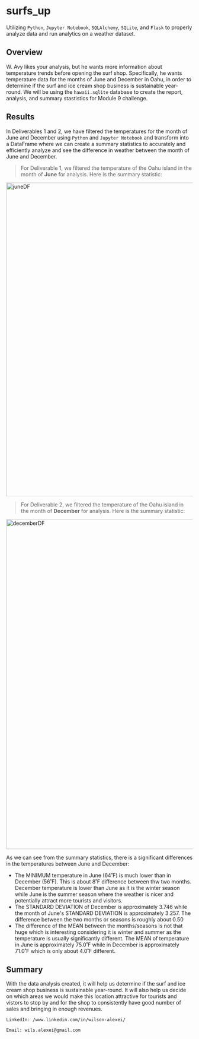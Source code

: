 # surfs_up
Utilizing `Python`, `Jupyter Notebook`, `SQLAlchemy`, `SQLite`, and `Flask` to properly analyze data and run analytics on a weather dataset. 

## Overview
W. Avy likes your analysis, but he wants more information about temperature trends before opening the surf shop. Specifically, he wants temperature data for the months of June and December in Oahu, in order to determine if the surf and ice cream shop business is sustainable year-round. We will be using the `hawaii.sqlite` database to create the report, analysis, and summary stastistics for Module 9 challenge. 

## Results
In Deliverables 1 and 2, we have filtered the temperatures for the month of June and December using `Python` and `Jupyter Notebook` and transform into a DataFrame where we can create a summary statistics to accurately and efficiently analyze and see the difference in weather between the month of June and December. 

> For Deliverable 1, we filtered the temperature of the Oahu island in the month of **June** for analysis. Here is the summary statistic: 
<img width="845" alt="juneDF" src="https://user-images.githubusercontent.com/95068439/155815248-3a702c9e-4496-46f7-87d7-648d49da9ec8.png">

> For Deliverable 2, we filtered the temperature of the Oahu island in the month of **December** for analysis. Here is the summary statistic: 
<img width="889" alt="decemberDF" src="https://user-images.githubusercontent.com/95068439/155815351-c04c37ee-693f-46ab-be34-b383331593be.png">

As we can see from the summary statistics, there is a significant differences in the temperatures between June and December:
  * The MINIMUM temperature in June (64˚F) is much lower than in December (56˚F). This is about 8˚F difference between thw two months. December temperature is lower than June as it is the winter season while June is the summer season where the weather is nicer and potentially attract more tourists and visitors. 
  * The STANDARD DEVIATION of December is approximately 3.746 while the month of June's STANDARD DEVIATION is approximately 3.257. The difference between the two months or seasons is roughly about 0.50
  * The difference of the MEAN between the months/seasons is not that huge which is interesting considering it is winter and summer as the temperature is usually significantly different. The MEAN of temperature in June is approximately 75.0˚F while in December is approximately 71.0˚F which is only about 4.0˚F different. 


## Summary
With the data analysis created, it will help us determine if the surf and ice cream shop business is sustainable year-round. It will also help us decide on which areas we would make this location attractive for tourists and vistors to stop by and for the shop to consistently have good number of sales and bringing in enough revenues. 




`LinkedIn: /www.linkedin.com/in/wilson-alexei/`

`Email: wils.alexei@gmail.com`
